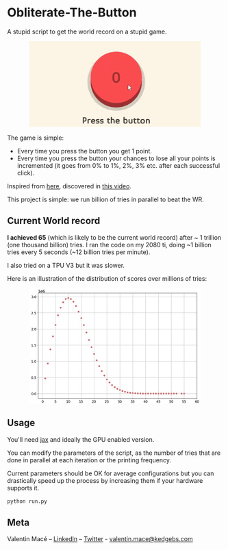 # Obliterate-The-Button
A stupid script to get the world record on a stupid game.

<p align="center">
  <img src="img/main_animation.gif">
</p>

The game is simple:
- Every time you press the button you get 1 point.
- Every time you press the button your chances to lose all your points is incremented (it goes from 0% to 1%, 2%, 3% etc. after each successful click).

Inspired from [here](https://elendow.itch.io/the-button), discovered in [this video](https://www.youtube.com/shorts/DTG5HIxR9H8).

This project is simple: we run billion of tries in parallel to beat the WR.

## Current World record

<b>I achieved 65</b> (which is likely to be the current world record) after ~ 1 trillion (one thousand billion) tries. I ran the code on my 2080 ti, doing ~1 billion tries every 5 seconds (~12 billion tries per minute).

I also tried on a TPU V3 but it was slower.

Here is an illustration of the distribution of scores over millions of tries:
<p align="center">
  <img src="img/distribution_of_scores.jpg">
</p>

## Usage

You'll need [jax](https://github.com/google/jax) and ideally the GPU enabled version.

You can modify the parameters of the script, as the number of tries that are done in parallel at each iteration or the printing frequency.

Current parameters should be OK for average configurations but you can drastically speed up the process by increasing them if your hardware supports it.

```sh
python run.py
```
## Meta

Valentin Macé – [LinkedIn](https://www.linkedin.com/in/valentin-mac%C3%A9-310683165/) – [Twitter](https://twitter.com/ValentinMace) - valentin.mace@kedgebs.com
